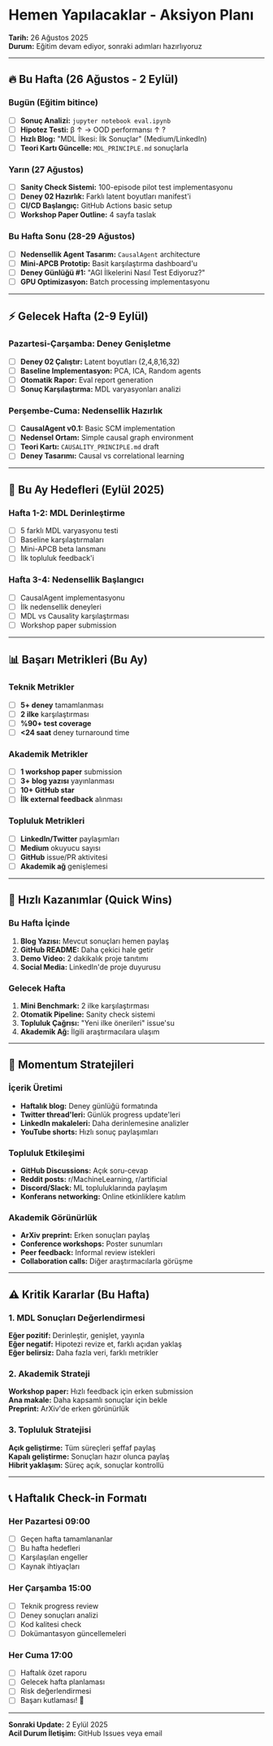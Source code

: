 # Hemen Yapılacaklar - Aksiyon Planı

**Tarih:** 26 Ağustos 2025  
**Durum:** Eğitim devam ediyor, sonraki adımları hazırlıyoruz

---

## 🔥 Bu Hafta (26 Ağustos - 2 Eylül)

### Bugün (Eğitim bitince)
- [ ] **Sonuç Analizi:** `jupyter notebook eval.ipynb`
- [ ] **Hipotez Testi:** β ↑ → OOD performansı ↑ ?
- [ ] **Hızlı Blog:** "MDL İlkesi: İlk Sonuçlar" (Medium/LinkedIn)
- [ ] **Teori Kartı Güncelle:** `MDL_PRINCIPLE.md` sonuçlarla

### Yarın (27 Ağustos)
- [ ] **Sanity Check Sistemi:** 100-episode pilot test implementasyonu
- [ ] **Deney 02 Hazırlık:** Farklı latent boyutları manifest'i
- [ ] **CI/CD Başlangıç:** GitHub Actions basic setup
- [ ] **Workshop Paper Outline:** 4 sayfa taslak

### Bu Hafta Sonu (28-29 Ağustos)
- [ ] **Nedensellik Agent Tasarım:** `CausalAgent` architecture
- [ ] **Mini-APCB Prototip:** Basit karşılaştırma dashboard'u
- [ ] **Deney Günlüğü #1:** "AGI İlkelerini Nasıl Test Ediyoruz?"
- [ ] **GPU Optimizasyon:** Batch processing implementasyonu

---

## ⚡ Gelecek Hafta (2-9 Eylül)

### Pazartesi-Çarşamba: Deney Genişletme
- [ ] **Deney 02 Çalıştır:** Latent boyutları (2,4,8,16,32)
- [ ] **Baseline Implementasyon:** PCA, ICA, Random agents
- [ ] **Otomatik Rapor:** Eval report generation
- [ ] **Sonuç Karşılaştırma:** MDL varyasyonları analizi

### Perşembe-Cuma: Nedensellik Hazırlık
- [ ] **CausalAgent v0.1:** Basic SCM implementation
- [ ] **Nedensel Ortam:** Simple causal graph environment
- [ ] **Teori Kartı:** `CAUSALITY_PRINCIPLE.md` draft
- [ ] **Deney Tasarımı:** Causal vs correlational learning

---

## 🎯 Bu Ay Hedefleri (Eylül 2025)

### Hafta 1-2: MDL Derinleştirme
- [ ] 5 farklı MDL varyasyonu testi
- [ ] Baseline karşılaştırmaları
- [ ] Mini-APCB beta lansmanı
- [ ] İlk topluluk feedback'i

### Hafta 3-4: Nedensellik Başlangıcı
- [ ] CausalAgent implementasyonu
- [ ] İlk nedensellik deneyleri
- [ ] MDL vs Causality karşılaştırması
- [ ] Workshop paper submission

---

## 📊 Başarı Metrikleri (Bu Ay)

### Teknik Metrikler
- [ ] **5+ deney** tamamlanması
- [ ] **2 ilke** karşılaştırması
- [ ] **%90+ test coverage** 
- [ ] **<24 saat** deney turnaround time

### Akademik Metrikler
- [ ] **1 workshop paper** submission
- [ ] **3+ blog yazısı** yayınlanması
- [ ] **10+ GitHub star** 
- [ ] **İlk external feedback** alınması

### Topluluk Metrikleri
- [ ] **LinkedIn/Twitter** paylaşımları
- [ ] **Medium** okuyucu sayısı
- [ ] **GitHub** issue/PR aktivitesi
- [ ] **Akademik ağ** genişlemesi

---

## 🚀 Hızlı Kazanımlar (Quick Wins)

### Bu Hafta İçinde
1. **Blog Yazısı:** Mevcut sonuçları hemen paylaş
2. **GitHub README:** Daha çekici hale getir
3. **Demo Video:** 2 dakikalık proje tanıtımı
4. **Social Media:** LinkedIn'de proje duyurusu

### Gelecek Hafta
1. **Mini Benchmark:** 2 ilke karşılaştırması
2. **Otomatik Pipeline:** Sanity check sistemi
3. **Topluluk Çağrısı:** "Yeni ilke önerileri" issue'su
4. **Akademik Ağ:** İlgili araştırmacılara ulaşım

---

## 🎪 Momentum Stratejileri

### İçerik Üretimi
- **Haftalık blog:** Deney günlüğü formatında
- **Twitter thread'leri:** Günlük progress update'leri
- **LinkedIn makaleleri:** Daha derinlemesine analizler
- **YouTube shorts:** Hızlı sonuç paylaşımları

### Topluluk Etkileşimi
- **GitHub Discussions:** Açık soru-cevap
- **Reddit posts:** r/MachineLearning, r/artificial
- **Discord/Slack:** ML topluluklarında paylaşım
- **Konferans networking:** Online etkinliklere katılım

### Akademik Görünürlük
- **ArXiv preprint:** Erken sonuçları paylaş
- **Conference workshops:** Poster sunumları
- **Peer feedback:** Informal review istekleri
- **Collaboration calls:** Diğer araştırmacılarla görüşme

---

## ⚠️ Kritik Kararlar (Bu Hafta)

### 1. MDL Sonuçları Değerlendirmesi
**Eğer pozitif:** Derinleştir, genişlet, yayınla  
**Eğer negatif:** Hipotezi revize et, farklı açıdan yaklaş  
**Eğer belirsiz:** Daha fazla veri, farklı metrikler

### 2. Akademik Strateji
**Workshop paper:** Hızlı feedback için erken submission  
**Ana makale:** Daha kapsamlı sonuçlar için bekle  
**Preprint:** ArXiv'de erken görünürlük

### 3. Topluluk Stratejisi
**Açık geliştirme:** Tüm süreçleri şeffaf paylaş  
**Kapalı geliştirme:** Sonuçları hazır olunca paylaş  
**Hibrit yaklaşım:** Süreç açık, sonuçlar kontrollü

---

## 📞 Haftalık Check-in Formatı

### Her Pazartesi 09:00
- [ ] Geçen hafta tamamlananlar
- [ ] Bu hafta hedefleri
- [ ] Karşılaşılan engeller
- [ ] Kaynak ihtiyaçları

### Her Çarşamba 15:00
- [ ] Teknik progress review
- [ ] Deney sonuçları analizi
- [ ] Kod kalitesi check
- [ ] Dokümantasyon güncellemeleri

### Her Cuma 17:00
- [ ] Haftalık özet raporu
- [ ] Gelecek hafta planlaması
- [ ] Risk değerlendirmesi
- [ ] Başarı kutlaması! 🎉

---

**Sonraki Update:** 2 Eylül 2025  
**Acil Durum İletişim:** GitHub Issues veya email